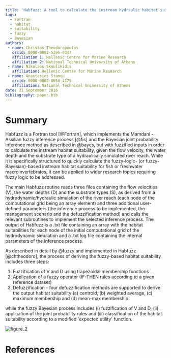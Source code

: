 ```yaml
---
title: 'Habfuzz: A tool to calculate the instream hydraulic habitat suitability using fuzzy logic and fuzzy Bayesian inference'
tags:
  - Fortran
  - habitat
  - suitability
  - fuzzy
  - Bayesian
authors:
 - name: Christos Theodoropoulos
   orcid: 0000-0002-5395-0347
   affiliation 1: Hellenic Centre for Marine Research
   affiliation 2: National Technical University of Athens
 - name: Nikolaos Skoulikidis
   affiliation: Hellenic Centre for Marine Research
 - name: Anastasios Stamou
   orcid: 0000-0002-8650-4175
   affiliation: National Technical University of Athens
date: 21 September 2016
bibliography: paper.bib
---
```


# Summary
Habfuzz is a Fortran tool [@Fortran], which implements the Mamdani - Assilian fuzzy inference process [@fis] and the Bayesian joint probability inference method as described in @bayes, but with fuzzified inputs in order to calculate the instream habitat suitability, given the flow velocity, the water depth and the substrate type of a hydraulically simulated river reach. While it is specifically structured to quickly calculate the fuzzy-logic- (or fuzzy-Bayesian)-based instream habitat suitability for fish or freshwater macroinvertebrates, it can be applied to wider research topics requiring fuzzy logic to be addressed.

The main Habfuzz routine reads three files containing the flow velocities (V), the water depths (D) and the substrate types (S), as derived from a hydrodynamic/hydraulic simulation of the river reach (each node of the computational grid being an array element) and three additional user-defined parameters (the inference process to be implemented, the management scenario and the defuzzification method) and calls the relevant subroutines to implement the selected inference process. The output of Habfuzz is a .txt file containing an array with the habitat suitabilities for each node of the initial computational grid of the hydrodynamic simulation and a .txt log file containing the internal parameters of the inference process.

As described in detail by @fuzzy and implemented in Habfuzz [@chtheodoro], the process of deriving the fuzzy-based habitat suitability includes three steps:  

1.	Fuzzification of V and D using trapezoidal membership functions  
2.	Application of a fuzzy operator (IF-THEN rules according to a given reference dataset)  
3.	Defuzzification - four defuzzification methods are supported to derive the output habitat suitability (a) centroid, (b) weighted average, (c) maximum membership and (d) mean-max membership.

while the fuzzy Bayesian process includes (i) fuzzification of V and D, (ii) application of the joint probability rules and (iii) classification of the habitat suitability according to a modified 'expected utility' function.  

![figure_2](https://cloud.githubusercontent.com/assets/21544603/18706143/7f3e39fc-7ff9-11e6-8712-aaea188f8bc6.png)

# References
